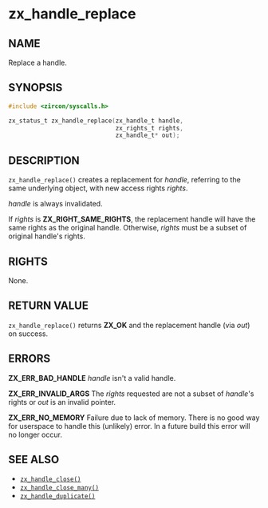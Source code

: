 # zx_handle_replace

## NAME

<!-- Updated by update-docs-from-fidl, do not edit. -->

Replace a handle.

## SYNOPSIS

<!-- Updated by update-docs-from-fidl, do not edit. -->

```c
#include <zircon/syscalls.h>

zx_status_t zx_handle_replace(zx_handle_t handle,
                              zx_rights_t rights,
                              zx_handle_t* out);
```

## DESCRIPTION

`zx_handle_replace()` creates a replacement for *handle*, referring to
the same underlying object, with new access rights *rights*.

*handle* is always invalidated.

If *rights* is **ZX_RIGHT_SAME_RIGHTS**, the replacement handle will
have the same rights as the original handle. Otherwise, *rights* must be
a subset of original handle's rights.

## RIGHTS

<!-- Updated by update-docs-from-fidl, do not edit. -->

None.

## RETURN VALUE

`zx_handle_replace()` returns **ZX_OK** and the replacement handle (via *out*)
on success.

## ERRORS

**ZX_ERR_BAD_HANDLE**  *handle* isn't a valid handle.

**ZX_ERR_INVALID_ARGS**  The *rights* requested are not a subset of
*handle*'s rights or *out* is an invalid pointer.

**ZX_ERR_NO_MEMORY**  Failure due to lack of memory.
There is no good way for userspace to handle this (unlikely) error.
In a future build this error will no longer occur.

## SEE ALSO

 - [`zx_handle_close()`]
 - [`zx_handle_close_many()`]
 - [`zx_handle_duplicate()`]

<!-- References updated by update-docs-from-fidl, do not edit. -->

[`zx_handle_close()`]: handle_close.md
[`zx_handle_close_many()`]: handle_close_many.md
[`zx_handle_duplicate()`]: handle_duplicate.md
